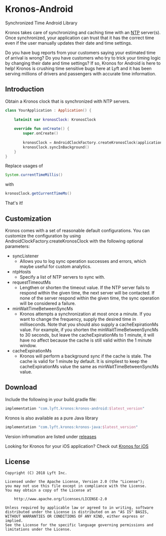 # Kronos-Android
Synchronized Time Android Library

Kronos takes care of synchronizing and caching time with an [NTP](http://www.ntp.org) server(s). Once synchronized, your application can trust that it has the correct time even if the user manually updates their date and time settings.

Do you have bug reports from your customers saying your estimated time of arrival is wrong? Do you have customers who try to trick your timing logic by changing their date and time settings? If so, Kronos for Android is here to help! Kronos is crushing time sensitive bugs here at Lyft and it has been serving millions of drivers and passengers with accurate time information. 

Introduction
------------

Obtain a Kronos clock that is synchronized with NTP servers.

```kotlin
class YourApplication : Application() {
    
    lateinit var kronosClock: KronosClock
    
    override fun onCreate() {
        super.onCreate()
        
        kronosClock = AndroidClockFactory.createKronosClock(applicationContext)
        kronosClock.syncInBackground()
    }
}
```

Replace usages of 


```java
System.currentTimeMillis()
```

with


```java
kronosClock.getCurrentTimeMs()
```


That's it!

Customization
-------------

Kronos comes with a set of reasonable default configurations. You can customize the configuration by using AndroidClockFactory.createKronosClock with the following optional parameters:

* syncListener 
    * Allows you to log sync operation successes and errors, which maybe useful for custom analytics.
* ntpHosts
    * Specify a list of NTP servers to sync with. 
* requestTimeoutMs
    * Lengthen or shorten the timeout value. If the NTP server fails to respond within the given time, the next server will be contacted. If none of the server respond within the given time, the sync operation will be considered a failure.
* minWaitTimeBetweenSyncMs
    * Kronos attempts a synchronization at most once a minute. If you want to change the frequency, supply the desired time in milliseconds. Note that you should also supply a cacheExpirationMs value. For example, if you shorten the minWaitTimeBetweenSyncMs to 30 seconds, but leave the cacheExpirationMs to 1 minute, it will have no affect because the cache is still valid within the 1 minute window. 
* cacheExpirationMs
    * Kronos will perform a background sync if the cache is stale. The cache is valid for 1 minute by default. It is simpliest to keep the cacheExpirationMs value the same as minWaitTimeBetweenSyncMs value.
                     

Download
--------
Include the following in your build.gradle file:
```groovy
implementation "com.lyft.kronos:kronos-android:$latest_version"
```

Kronos is also available as a pure Java library
```groovy
implementation "com.lyft.kronos:kronos-java:$latest_version"
```


Version infromation are listed under [releases](https://github.com/lyft/Kronos-Android/releases)

Looking for Kronos for your iOS application? Check out [Kronos for iOS](https://github.com/lyft/Kronos)


License
-------

    Copyright (C) 2018 Lyft Inc.
    
    Licensed under the Apache License, Version 2.0 (the "License");
    you may not use this file except in compliance with the License.
    You may obtain a copy of the License at
    
        http://www.apache.org/licenses/LICENSE-2.0

    Unless required by applicable law or agreed to in writing, software
    distributed under the License is distributed on an "AS IS" BASIS,
    WITHOUT WARRANTIES OR CONDITIONS OF ANY KIND, either express or implied.
    See the License for the specific language governing permissions and
    limitations under the License.
    
